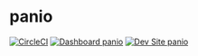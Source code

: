 # panio

[![CircleCI](https://circleci.com/gh/malikkotob/panio.svg?style=shield)](https://circleci.com/gh/malikkotob/panio)
[![Dashboard panio](https://img.shields.io/badge/dashboard-panio-yellow.svg)](https://dashboard.pantheon.io/sites/cf9332ba-179e-427f-a53f-b43a34a3c83f#dev/code)
[![Dev Site panio](https://img.shields.io/badge/site-panio-blue.svg)](http://dev-panio.pantheonsite.io/)